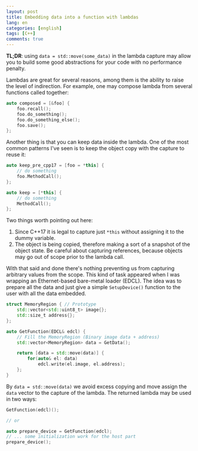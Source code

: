```yaml
---
layout: post
title: Embedding data into a function with lambdas
lang: en
categories: [english]
tags: [C++]
comments: true
---
```


**TL;DR**: using `data = std::move(some_data)` in the lambda capture may allow you to build some good abstractions for your code with no performance penalty. 

Lambdas are great for several reasons, among them is the ability to raise the level of indirection. For example, one may compose lambda from several functions called together:

```cpp
auto composed = [&foo] {
    foo.recall();
    foo.do_something();
    foo.do_something_else();
    foo.save();
};
```

Another thing is that you can keep data inside the lambda. One of the most common patterns I've seen is to keep the object copy with the capture to reuse it:

```cpp
auto keep_pre_cpp17 = [foo = *this] {
    // do something
    foo.MethodCall();
};

auto keep = [*this] {
    // do something
    MethodCall();
};
```

Two things worth pointing out here:

1. Since C++17 it is legal to capture just `*this` without assigning it to the dummy variable. 
2. The object is being copied, therefore making a sort of a snapshot of the object state. Be careful about capturing references, because objects may go out of scope prior to the lambda call.

With that said and done there's nothing preventing us from capturing arbitrary values from the scope. This kind of task appeared when I was wrapping an Ethernet-based bare-metal loader (EDCL). The idea was to prepare all the data and just give a simple `SetupDevice()` function to the user with all the data embedded.

```cpp
struct MemoryRegion { // Prototype
    std::vector<std::uint8_t> image{};
    std::size_t address{};
};

auto GetFunction(EDCL& edcl) {
    // Fill the MemoryRegion (Binary image data + address)
    std::vector<MemoryRegion> data = GetData();

    return [data = std::move(data)] {
        for(auto& el: data)
            edcl.write(el.image, el.address);
    };     
}
```

By `data = std::move(data)` we avoid excess copying and move assign the `data` vector to the capture of the lambda. The returned lambda may be used in two ways:

```cpp
GetFunction(edcl)();

// or

auto prepare_device = GetFunction(edcl);
// ... some initialization work for the host part
prepare_device();
```

